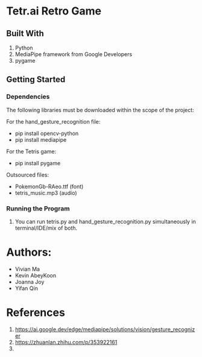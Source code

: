 # Tetr.ai Retro Game



## Built With
1. Python
2. MediaPipe framework from Google Developers
3. pygame

## Getting Started
### Dependencies
The following libraries must be downloaded within the scope of the project:

For the hand_gesture_recognition file:
* pip install opencv-python
* pip install mediapipe

For the Tetris game:
* pip install pygame

Outsourced files:
* PokemonGb-RAeo.ttf (font)
* tetris_music.mp3 (audio)

### Running the Program
1. You can run tetris.py and hand_gesture_recognition.py simultaneously in terminal/IDE/mix of both.

# Authors:
- Vivian Ma
- Kevin AbeyKoon
- Joanna Joy
- Yifan Qin

# References
1. https://ai.google.dev/edge/mediapipe/solutions/vision/gesture_recognizer
2. https://zhuanlan.zhihu.com/p/353922161
3. 
